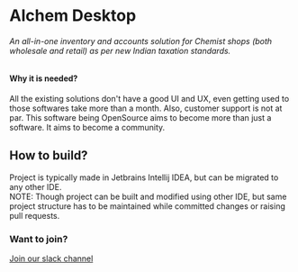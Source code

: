 # Alchem Desktop

###### An all-in-one inventory and accounts solution for Chemist shops (both wholesale and retail) as per new Indian taxation standards.

#### Why it is needed?

All the existing solutions don't have a good UI and UX, even getting used to those softwares take more than a month. Also, customer support is not at par. This software being OpenSource aims to become more than just a software. It aims to become a community.

## How to build?

Project is typically made in Jetbrains Intellij IDEA, but can be migrated to any other IDE.</br>
NOTE: Though project can be built and modified using other IDE, but same project structure has to be maintained while committed changes or raising pull requests.

### Want to join?
[Join our slack channel](https://join.slack.com/t/alchemsynergy/shared_invite/enQtMjU0NjUwMzAyNTgzLTM0OTNlMTg3ZDk1MmQ4ODdkYzM2YTA3MTE2MGM4ZTQ1ODU5ZTc3YTA4ODY5MWI2ZTAzZDM5MjEzOGM3N2FhYjY)
